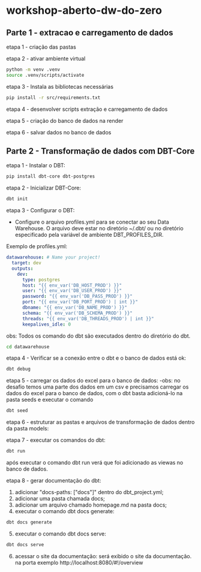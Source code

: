 # workshop-aberto-dw-do-zero

## Parte 1 - extracao e carregamento de dados

etapa 1 - criação das pastas

etapa 2 - ativar ambiente virtual
```bash
python -m venv .venv
source .venv/scripts/activate
```

etapa 3 - Instala as bibliotecas necessárias
```bash
pip install -r src/requirements.txt
```

etapa 4 - desenvolver scripts extração e carregamento de dados

etapa 5 - criação do banco de dados na render

etapa 6 - salvar dados no banco de dados


## Parte 2 - Transformação de dados com DBT-Core

etapa 1 - Instalar o DBT:
```bash
pip install dbt-core dbt-postgres  
```

etapa 2 - Inicializar DBT-Core:
```bash
dbt init
```

etapa 3 - Configurar o DBT:
- Configure o arquivo profiles.yml para se conectar ao seu Data Warehouse. O arquivo deve estar no diretório ~/.dbt/ ou no diretório especificado pela variável de ambiente DBT_PROFILES_DIR.

Exemplo de profiles.yml:

```yaml
datawarehouse: # Name your project!
  target: dev
  outputs:
    dev:
      type: postgres
      host: "{{ env_var('DB_HOST_PROD') }}"
      user: "{{ env_var('DB_USER_PROD') }}"
      password: "{{ env_var('DB_PASS_PROD') }}"
      port: "{{ env_var('DB_PORT_PROD') | int }}"
      dbname: "{{ env_var('DB_NAME_PROD') }}"
      schema: "{{ env_var('DB_SCHEMA_PROD') }}"
      threads: "{{ env_var('DB_THREADS_PROD') | int }}"
      keepalives_idle: 0
```

obs: Todos os comando do dbt são executados dentro do diretório do dbt.
```bash
cd datawarehouse 
```

etapa 4 - Verificar se a conexão entre o dbt e o banco de dados está ok:
```bash
dbt debug
```

etapa 5 - carregar os dados do excel para o banco de dados:
-obs: no desafio temos uma parte dos dados em um csv e precisamos carregar os dados do excel para o banco de dados, com o dbt basta adicioná-lo na pasta seeds e executar o comando
```bash
dbt seed
```

etapa 6 - estruturar as pastas e arquivos de transformação de dados dentro da pasta models:


etapa 7 - executar os comandos do dbt: 
```bash
dbt run
```
após executar o comando dbt run verá que foi adicionado as viewas no banco de dados.

etapa 8 - gerar documentação do dbt:

1. adicionar "docs-paths: ["docs"]" dentro do dbt_project.yml;
2. adicionar uma pasta chamada docs;
3. adicionar um arquivo chamado homepage.md na pasta docs;
4. executar o comando dbt docs generate:
```bash
dbt docs generate
``` 

5. executar o comando dbt docs serve:
```bash
dbt docs serve
```
6. acessar o site da documentação:
será exibido o site da documentação. na porta exemplo http://localhost:8080/#!/overview
